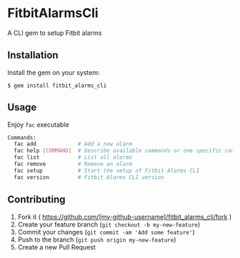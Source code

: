 # FitbitAlarmsCli

A CLI gem to setup Fitbit alarms

## Installation

Install the gem on your system:

    $ gem install fitbit_alarms_cli

## Usage

Enjoy `fac` executable

```bash
Commands:
  fac add             # Add a new alarm
  fac help [COMMAND]  # Describe available commands or one specific command
  fac list            # List all alarms
  fac remove          # Remove an alarm
  fac setup           # Start the setup of Fitbit Alarms CLI
  fac version         # Fitbit Alarms CLI version
```

## Contributing

1. Fork it ( https://github.com/[my-github-username]/fitbit_alarms_cli/fork )
2. Create your feature branch (`git checkout -b my-new-feature`)
3. Commit your changes (`git commit -am 'Add some feature'`)
4. Push to the branch (`git push origin my-new-feature`)
5. Create a new Pull Request

